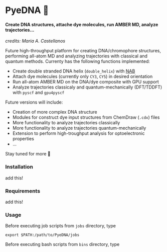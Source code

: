 # PyeDNA 🧬
#### Create DNA structures, attache dye molecules, run AMBER MD, analyze trajectories...

*credits: Maria A. Castellanos*

Future high-throughput platform for creating DNA/chromophore structures, performing all-atom MD and analyzing trajectories with classical and quantum methods.
Currenty has the following functions implemented:

- Create double stranded DNA helix (`double_helix`) with [NAB](https://github.com/Amber-MD/AmberClassic.git)
- Attach dye molecules (currently only `CY3`, `CY5`) in desired orientation
- Run all-atom AMBER MD on the DNA/dye composite with GPU support
- Analyze trajectories classicaly and quantum-mechanically (DFT/TDDFT) with `pyscf` and `gpu4pyscf`

Future versions will include:
- Creation of more complex DNA structure
- Modules for construct dye input structures from ChemDraw (`.cdx`) files
- More functionality to analyze trajectories classically
- More functionality to analyze trajectories quantum-mechanically
- Extension to perform high-troughput analysis for optoelectronic properties 
- ...

Stay tuned for more 🚨


### Installation

add this!


### Requirements

add this! 


### Usage

Before executing job scripts from `jobs` directory, type

```
export $PATH:/path/to/PyeDNA/jobs
```


Before executing bash scripts from `bins` directory, type